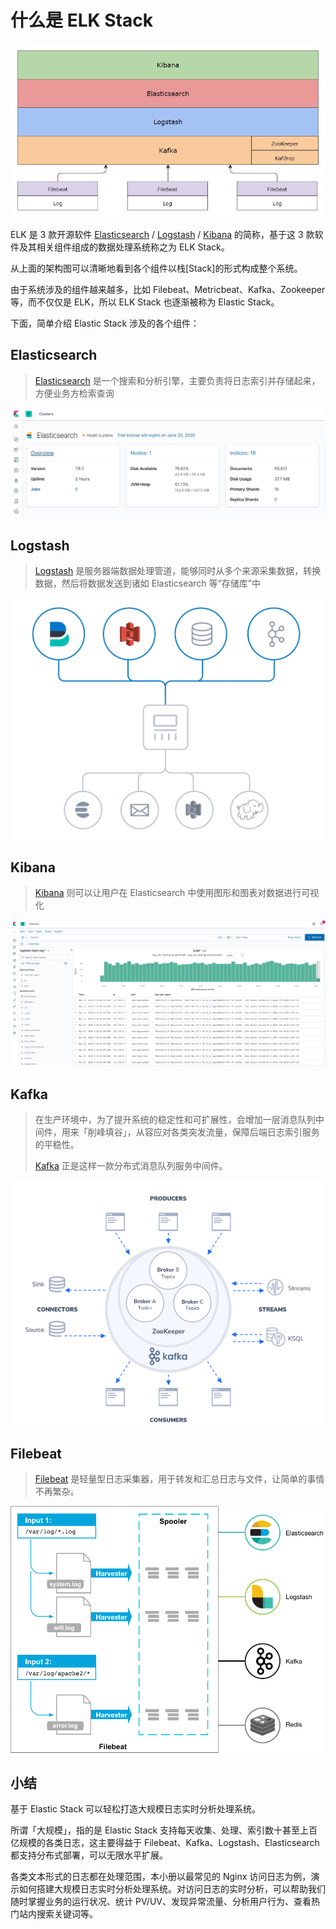 # 什么是 ELK Stack

![elk stack](./imgs/elk-stack.jpg)

ELK 是 3 款开源软件 [Elasticsearch](https://github.com/elastic/elasticsearch) / [Logstash](https://github.com/elastic/Logstash) / [Kibana](https://github.com/elastic/kibana) 的简称，基于这 3 款软件及其相关组件组成的数据处理系统称之为 ELK Stack。

从上面的架构图可以清晰地看到各个组件以栈[Stack]的形式构成整个系统。

由于系统涉及的组件越来越多，比如 Filebeat、Metricbeat、Kafka、Zookeeper 等，而不仅仅是 ELK，所以 ELK Stack 也逐渐被称为 Elastic Stack。

下面，简单介绍 Elastic Stack 涉及的各个组件：

## Elasticsearch

> [Elasticsearch](https://www.elastic.co/cn/elasticsearch) 是一个搜索和分析引擎，主要负责将日志索引并存储起来，方便业务方检索查询

![Elasticsearch](./imgs/elasticsearch.jpg)

## Logstash

> [Logstash](https://www.elastic.co/cn/logstash) 是服务器端数据处理管道，能够同时从多个来源采集数据，转换数据，然后将数据发送到诸如 Elasticsearch 等“存储库”中

![Logstash](./imgs/logstash.jpg)


## Kibana

> [Kibana](https://www.elastic.co/cn/kibana) 则可以让用户在 Elasticsearch 中使用图形和图表对数据进行可视化

![Kibana](./imgs/kibana.jpg)


## Kafka

> 在生产环境中，为了提升系统的稳定性和可扩展性，会增加一层消息队列中间件，用来「削峰填谷」，从容应对各类突发流量，保障后端日志索引服务的平稳性。
>
> [Kafka](https://kafka.apache.org/) 正是这样一款分布式消息队列服务中间件。

![Kafka](./imgs/kafka-intro.png)


## Filebeat

> [Filebeat](https://www.elastic.co/cn/beats/filebeat) 是轻量型日志采集器，用于转发和汇总日志与文件，让简单的事情不再繁杂。

![Filebeat](./imgs/filebeat.png)

## 小结

基于 Elastic Stack 可以轻松打造大规模日志实时分析处理系统。

所谓「大规模」，指的是 Elastic Stack 支持每天收集、处理、索引数十甚至上百亿规模的各类日志，这主要得益于 Filebeat、Kafka、Logstash、Elasticsearch 都支持分布式部署，可以无限水平扩展。

各类文本形式的日志都在处理范围，本小册以最常见的 Nginx 访问日志为例，演示如何搭建大规模日志实时分析处理系统。对访问日志的实时分析，可以帮助我们随时掌握业务的运行状况、统计 PV/UV、发现异常流量、分析用户行为、查看热门站内搜索关键词等。
